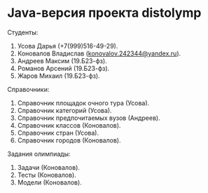 # Java-версия проекта distolymp

Студенты:
1. Усова Дарья (+7(999)516-49-29).
2. Коновалов Владислав (konovalov.242344@yandex.ru).
3. Андреев Максим (19.Б23-фз).
4. Романов Арсений (19.Б23-фз).
5. Жаров Михаил (19.Б23-фз).

Справочники:
1. Справочник площадок очного тура (Усова).
2. Справочник категорий (Усова).
3. Справочник предпочитаемых вузов (Андреев).
4. Справочник классов (Коновалов).
5. Справочник стран (Усова).
6. Справочник городов (Коновалов).

Задания олимпиады:
1. Задачи (Коновалов).
2. Тесты (Коновалов).
3. Модели (Коновалов).
